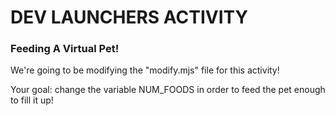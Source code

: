 # DEV LAUNCHERS ACTIVITY

### Feeding A Virtual Pet!

We're going to be modifying the "modify.mjs" file for this activity!

Your goal: change the variable NUM_FOODS in order to feed the pet enough to fill it up!

